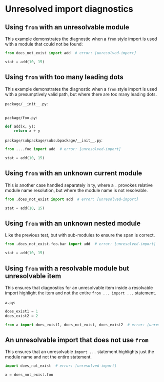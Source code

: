 # Unresolved import diagnostics

<!-- snapshot-diagnostics -->

## Using `from` with an unresolvable module

This example demonstrates the diagnostic when a `from` style import is used with a module that could
not be found:

```py
from does_not_exist import add  # error: [unresolved-import]

stat = add(10, 15)
```

## Using `from` with too many leading dots

This example demonstrates the diagnostic when a `from` style import is used with a presumptively
valid path, but where there are too many leading dots.

`package/__init__.py`:

```py
```

`package/foo.py`:

```py
def add(x, y):
    return x + y
```

`package/subpackage/subsubpackage/__init__.py`:

```py
from ....foo import add  # error: [unresolved-import]

stat = add(10, 15)
```

## Using `from` with an unknown current module

This is another case handled separately in ty, where a `.` provokes relative module name
resolution, but where the module name is not resolvable.

```py
from .does_not_exist import add  # error: [unresolved-import]

stat = add(10, 15)
```

## Using `from` with an unknown nested module

Like the previous test, but with sub-modules to ensure the span is correct.

```py
from .does_not_exist.foo.bar import add  # error: [unresolved-import]

stat = add(10, 15)
```

## Using `from` with a resolvable module but unresolvable item

This ensures that diagnostics for an unresolvable item inside a resolvable import highlight the item
and not the entire `from ... import ...` statement.

`a.py`:

```py
does_exist1 = 1
does_exist2 = 2
```

```py
from a import does_exist1, does_not_exist, does_exist2  # error: [unresolved-import]
```

## An unresolvable import that does not use `from`

This ensures that an unresolvable `import ...` statement highlights just the module name and not the
entire statement.

```py
import does_not_exist  # error: [unresolved-import]

x = does_not_exist.foo
```
